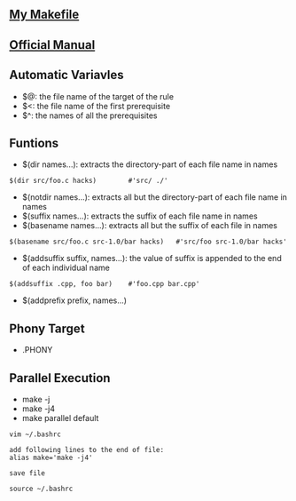 ## [My Makefile](https://github.com/haskellcg/CPlusPlus_Algorithm_DemoFiles/blob/master/makefile)
## [Official Manual](https://www.gnu.org/software/make/manual/html_node/index.html#SEC_Contents)

## Automatic Variavles
  * $@: the file name of the target of the rule
  * $<: the file name of the first prerequisite
  * $^: the names of all the prerequisites

## Funtions
  * $(dir names...): extracts the directory-part of each file name in names
  ```
  $(dir src/foo.c hacks)        #'src/ ./'
  ```
  * $(notdir names...): extracts all but the directory-part of each file name in names
  * $(suffix names...): extracts the suffix of each file name in names
  * $(basename names...): extracts all but the suffix of each file in names
  ```
  $(basename src/foo.c src-1.0/bar hacks)   #'src/foo src-1.0/bar hacks'
  ```
  * $(addsuffix suffix, names...): the value of suffix is appended to the end of each individual name
  ```
  $(addsuffix .cpp, foo bar)    #'foo.cpp bar.cpp'
  ```
  * $(addprefix prefix, names...)

## Phony Target
  * .PHONY

## Parallel Execution
  * make -j
  * make -j4
  * make parallel default
  ```
  vim ~/.bashrc

  add following lines to the end of file:
  alias make='make -j4'

  save file

  source ~/.bashrc
  ```
